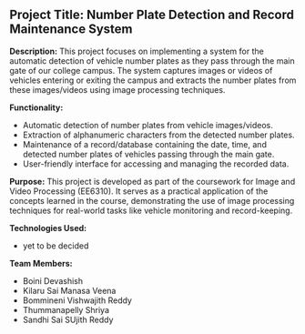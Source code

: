 ## Project Title: Number Plate Detection and Record Maintenance System

**Description:**
This project focuses on implementing a system for the automatic detection of vehicle number plates as they pass through the main gate of our college campus. The system captures images or videos of vehicles entering or exiting the campus and extracts the number plates from these images/videos using image processing techniques.

**Functionality:**

- Automatic detection of number plates from vehicle images/videos.
- Extraction of alphanumeric characters from the detected number plates.
- Maintenance of a record/database containing the date, time, and detected number plates of vehicles passing through the main gate.
- User-friendly interface for accessing and managing the recorded data.

**Purpose:**
This project is developed as part of the coursework for Image and Video Processing (EE6310). It serves as a practical application of the concepts learned in the course, demonstrating the use of image processing techniques for real-world tasks like vehicle monitoring and record-keeping.

**Technologies Used:**

- yet to be decided

**Team Members:**

- Boini Devashish
- Kilaru Sai Manasa Veena
- Bommineni Vishwajith Reddy
- Thummanapelly Shriya
- Sandhi Sai SUjith Reddy
